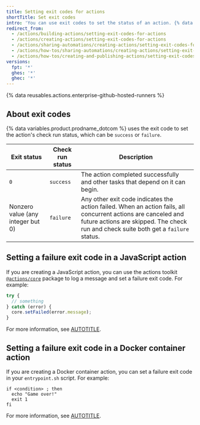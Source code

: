 ```yaml
---
title: Setting exit codes for actions
shortTitle: Set exit codes
intro: 'You can use exit codes to set the status of an action. {% data variables.product.prodname_dotcom %} displays statuses to indicate passing or failing actions.'
redirect_from:
  - /actions/building-actions/setting-exit-codes-for-actions
  - /actions/creating-actions/setting-exit-codes-for-actions
  - /actions/sharing-automations/creating-actions/setting-exit-codes-for-actions
  - /actions/how-tos/sharing-automations/creating-actions/setting-exit-codes-for-actions
  - /actions/how-tos/creating-and-publishing-actions/setting-exit-codes-for-actions
versions:
  fpt: '*'
  ghes: '*'
  ghec: '*'
---
```


{% data reusables.actions.enterprise-github-hosted-runners %}

## About exit codes

{% data variables.product.prodname_dotcom %} uses the exit code to set the action's check run status, which can be `success` or `failure`.

Exit status | Check run status | Description
------------|------------------|------------
`0` | `success` | The action completed successfully and other tasks that depend on it can begin.
Nonzero value (any integer but 0)| `failure` | Any other exit code indicates the action failed. When an action fails, all concurrent actions are canceled and future actions are skipped. The check run and check suite both get a `failure` status.

## Setting a failure exit code in a JavaScript action

If you are creating a JavaScript action, you can use the actions toolkit [`@actions/core`](https://github.com/actions/toolkit/tree/main/packages/core) package to log a message and set a failure exit code. For example:

```javascript
try {
  // something
} catch (error) {
  core.setFailed(error.message);
}
```

For more information, see [AUTOTITLE](/actions/creating-actions/creating-a-javascript-action).

## Setting a failure exit code in a Docker container action

If you are creating a Docker container action, you can set a failure exit code in your `entrypoint.sh` script. For example:

```shell
if <condition> ; then
  echo "Game over!"
  exit 1
fi
```

For more information, see [AUTOTITLE](/actions/creating-actions/creating-a-docker-container-action).
